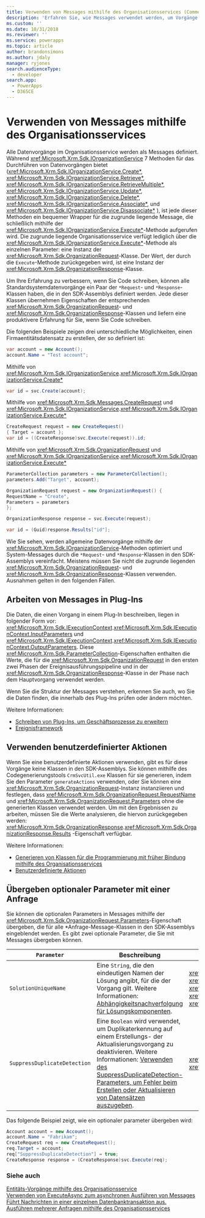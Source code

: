 ```yaml
---
title: Verwenden von Messages mithilfe des Organisationsservices (Common Data Service) | Microsoft Docs
description: 'Erfahren Sie, wie Messages verwendet werden, um Vorgänge mithilfe des Organisationsservices aufzurufen.'
ms.custom: ''
ms.date: 10/31/2018
ms.reviewer: ''
ms.service: powerapps
ms.topic: article
author: brandonsimons
ms.author: jdaly
manager: ryjones
search.audienceType:
  - developer
search.app:
  - PowerApps
  - D365CE
---
```

# <a name="use-messages-with-the-organization-service"></a>Verwenden von Messages mithilfe des Organisationsservices

Alle Datenvorgänge im Organisationsservice werden als Messages definiert. Während <xref:Microsoft.Xrm.Sdk.IOrganizationService> 7 Methoden für das Durchführen von Datenvorgängen bietet (<xref:Microsoft.Xrm.Sdk.IOrganizationService.Create*>, <xref:Microsoft.Xrm.Sdk.IOrganizationService.Retrieve*>, <xref:Microsoft.Xrm.Sdk.IOrganizationService.RetrieveMultiple*>, <xref:Microsoft.Xrm.Sdk.IOrganizationService.Update*>, <xref:Microsoft.Xrm.Sdk.IOrganizationService.Delete*>, <xref:Microsoft.Xrm.Sdk.IOrganizationService.Associate*>, und <xref:Microsoft.Xrm.Sdk.IOrganizationService.Disassociate*> ), ist jede dieser Methoden ein bequemer Wrapper für die zugrunde liegende Message, die schließlich mithilfe der <xref:Microsoft.Xrm.Sdk.IOrganizationService.Execute*>-Methode aufgerufen wird. Die zugrunde liegende Organisationsservice verfügt lediglich über die <xref:Microsoft.Xrm.Sdk.IOrganizationService.Execute*>-Methode als einzelnen Parameter: eine Instanz der <xref:Microsoft.Xrm.Sdk.OrganizationRequest>-Klasse. Der Wert, der durch die `Execute`-Methode zurückgegeben wird, ist eine Instanz der <xref:Microsoft.Xrm.Sdk.OrganizationResponse>-Klasse.

Um Ihre Erfahrung zu verbessern, wenn Sie Code schreiben, können alle Standardsystemdatenvorgänge ein Paar der `*Request`- und `*Response`-Klassen haben, die in den SDK-Assemblys definiert werden. Jede dieser Klassen übernehmen Eigenschaften der entsprechenden <xref:Microsoft.Xrm.Sdk.OrganizationRequest>- und <xref:Microsoft.Xrm.Sdk.OrganizationResponse>-Klassen und liefern eine produktivere Erfahrung für Sie, wenn Sie Code schreiben.

Die folgenden Beispiele zeigen drei unterschiedliche Möglichkeiten, einen Firmaentitätsdatensatz zu erstellen, der so definiert ist:

```csharp
var account = new Account();
account.Name = "Test account";
```

Mithilfe von <xref:Microsoft.Xrm.Sdk.IOrganizationService>.<xref:Microsoft.Xrm.Sdk.IOrganizationService.Create*>

```csharp
var id = svc.Create(account);
```

Mithilfe von <xref:Microsoft.Xrm.Sdk.Messages.CreateRequest> und <xref:Microsoft.Xrm.Sdk.IOrganizationService>.<xref:Microsoft.Xrm.Sdk.IOrganizationService.Execute*>

```csharp
CreateRequest request = new CreateRequest()
{ Target = account };
var id = ((CreateResponse)svc.Execute(request)).id;
```

Mithilfe von <xref:Microsoft.Xrm.Sdk.OrganizationRequest> und <xref:Microsoft.Xrm.Sdk.IOrganizationService>.<xref:Microsoft.Xrm.Sdk.IOrganizationService.Execute*>

```csharp
ParameterCollection parameters = new ParameterCollection();
parameters.Add("Target", account);

OrganizationRequest request = new OrganizationRequest() {
RequestName = "Create",
Parameters = parameters
};

OrganizationResponse response = svc.Execute(request);

var id = (Guid)response.Results["id"];
```

Wie Sie sehen, werden allgemeine Datenvorgänge mithilfe der <xref:Microsoft.Xrm.Sdk.IOrganizationService>-Methoden optimiert und System-Messages durch die `*Request`- und `*Response`-Klassen in den SDK-Assemblys vereinfacht. Meistens müssen Sie nicht die zugrunde liegenden <xref:Microsoft.Xrm.Sdk.OrganizationRequest>- und <xref:Microsoft.Xrm.Sdk.OrganizationResponse>-Klassen verwenden. Ausnahmen gelten in den folgenden Fällen.

## <a name="working-with-messages-in-plug-ins"></a>Arbeiten von Messages in Plug-Ins

Die Daten, die einen Vorgang in einem Plug-In beschreiben, liegen in folgender Form vor: <xref:Microsoft.Xrm.Sdk.IExecutionContext>.<xref:Microsoft.Xrm.Sdk.IExecutionContext.InputParameters> und <xref:Microsoft.Xrm.Sdk.IExecutionContext>.<xref:Microsoft.Xrm.Sdk.IExecutionContext.OutputParameters>. Diese <xref:Microsoft.Xrm.Sdk.ParameterCollection>-Eigenschaften enthalten die Werte, die für die <xref:Microsoft.Xrm.Sdk.OrganizationRequest> in den ersten zwei Phasen der Ereignisausführungspipeline und in der <xref:Microsoft.Xrm.Sdk.OrganizationResponse>-Klasse in der Phase nach dem Hauptvorgang verwendet werden.

Wenn Sie die Struktur der Messages verstehen, erkennen Sie auch, wo Sie die Daten finden, die innerhalb des Plug-Ins prüfen oder ändern möchten.

Weitere Informationen: 

- [Schreiben von Plug-Ins, um Geschäftsprozesse zu erweitern](../plug-ins.md)
- [Ereignisframework](../event-framework.md)

## <a name="using-custom-actions"></a>Verwenden benutzerdefinierter Aktionen

Wenn Sie eine benutzerdefinierte Aktionen verwenden, gibt es für diese Vorgänge keine Klassen in den SDK-Assemblys. Sie können mithilfe des Codegenerierungstools `CrmSvcUtil.exe` Klassen für sie generieren, indem Sie den Parameter `generateActions` verwenden, oder Sie können eine <xref:Microsoft.Xrm.Sdk.OrganizationRequest>-Instanz instanziieren und festlegen, dass <xref:Microsoft.Xrm.Sdk.OrganizationRequest.RequestName> und <xref:Microsoft.Xrm.Sdk.OrganizationRequest.Parameters> ohne die generierten Klassen verwendet werden. Um mit den Ergebnissen zu arbeiten, müssen Sie die Werte analysieren, die hiervon zurückgegeben werden: <xref:Microsoft.Xrm.Sdk.OrganizationResponse>.<xref:Microsoft.Xrm.Sdk.OrganizationResponse.Results> -Eigenschaft verfügbar.

Weitere Informationen: 

- [Generieren von Klassen für die Programmierung mit früher Bindung mithilfe des Organisationsservices](generate-early-bound-classes.md)
- [Benutzerdefinierte Aktionen](../custom-actions.md)

## <a name="passing-optional-parameters-with-a-request"></a>Übergeben optionaler Parameter mit einer Anfrage

Sie können die optionalen Parameters in Messages mithilfe der <xref:Microsoft.Xrm.Sdk.OrganizationRequest.Parameters>-Eigenschaft übergeben, die für alle *Anfrage-Message-Klassen in den SDK-Assemblys eingeblendet werden. Es gibt zwei optionale Parameter, die Sie mit Messages übergeben können.

|`Parameter`|Beschreibung|Meldungen|  
|-----------------|-----------------|--------------|  
|`SolutionUniqueName`|Eine `String`, die den eindeutigen Namen der Lösung angibt, für die der Vorgang gilt. Weitere Informationen: [Abhängigkeitsnachverfolgung für Lösungskomponenten](../dependency-tracking-solution-components.md).|<xref:Microsoft.Crm.Sdk.Messages.AddPrivilegesRoleRequest> <br /> <xref:Microsoft.Xrm.Sdk.Messages.CreateRequest> <br /> <xref:Microsoft.Xrm.Sdk.Messages.DeleteRequest> <br /> <xref:Microsoft.Crm.Sdk.Messages.MakeAvailableToOrganizationTemplateRequest> <br /> <xref:Microsoft.Xrm.Sdk.Messages.UpdateRequest>|  
|`SuppressDuplicateDetection`|Eine `Boolean` wird verwendet, um Duplikaterkennung auf einem Erstellungs- der Aktualisierungsvorgang zu deaktivieren. Weitere Informationen: [Verwenden des SuppressDuplicateDetection-Parameters, um Fehler beim Erstellen oder Aktualisieren von Datensätzen auszugeben](detect-duplicate-data.md#use-suppressduplicatedetection-parameter-to-throw-errors-when-you-create-or-update-record).|<xref:Microsoft.Xrm.Sdk.Messages.CreateRequest> <br /> <xref:Microsoft.Xrm.Sdk.Messages.UpdateRequest>|  
  
 Das folgende Beispiel zeigt, wie ein optionaler parameter übergeben wird:  
  
```csharp  
Account account = new Account();  
account.Name = "Fabrikam";  
CreateRequest req = new CreateRequest();  
req.Target = account;  
req["SuppressDuplicateDetection"] = true;  
CreateResponse response = (CreateResponse)svc.Execute(req);  
```  

### <a name="see-also"></a>Siehe auch

[Entitäts-Vorgänge mithilfe des Organisationsservice](entity-operations.md)<br />
[Verwenden von ExecuteAsync zum asynchronen Ausführen von Messages](use-executeAsync.md)<br />
[Führt Nachrichten in einer einzelnen Datenbanktransaktion aus.](use-executetransaction.md)<br />
[Ausführen mehrerer Anfragen mithilfe des Organisationsservices](execute-multiple-requests.md)



